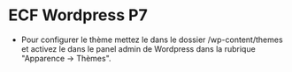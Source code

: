 # ECF Wordpress P7

- Pour configurer le thème mettez le dans le dossier /wp-content/themes et activez le dans le panel admin de Wordpress dans la rubrique "Apparence -> Thèmes".
